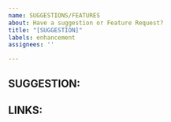 ```yaml
---
name: SUGGESTIONS/FEATURES
about: Have a suggestion or Feature Request?
title: "[SUGGESTION]"
labels: enhancement
assignees: ''

---
```


<!-- IF YOU DO NOT FILL THIS TEMPLATE OUT, WE WILL CLOSE YOUR ISSUE! -->

<!-- WRITE A RELEVANT TITLE -->



## SUGGESTION:
<!-- Add a brief description of your suggestion or the feature that you would like added to the game -->


## LINKS:
<!-- Provide any possible links (Screenshots, videos, ect.) that could better explain what you are suggesting -->
